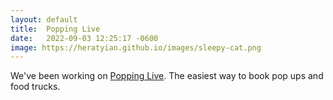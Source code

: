 ```yaml
---
layout: default
title:  Popping Live
date:   2022-09-03 12:25:17 -0600
image: https://heratyian.github.io/images/sleepy-cat.png
---
```


We've been working on [Popping Live](https://popping.live). The easiest way to book pop ups and food trucks.
